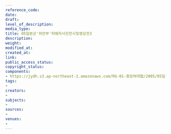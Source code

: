 ```yaml
---
reference_code: 
date: 
draft: 
level_of_description: 
media_type: 
title: 05일본군'위안부'피해자사진전시및영상전3
description: 
weight: 
modified_at: 
created_at: 
link: 
public_access_status: 
copyright_status: 
components:
- https://jydh.s3.ap-northeast-2.amazonaws.com/RG-01-중앙여대협/2005/05일본군'위안부'피해자사진전시및영상전3.jpg
tags:
- 
creators:
- 
subjects:
- 
sources:
- 
venues:
- 
---
```

